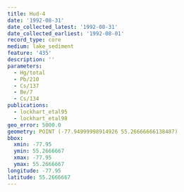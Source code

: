 ```yaml
---
title: Hud-4
date: '1992-08-31'
date_collected_latest: '1992-08-31'
date_collected_earliest: '1992-08-01'
record_type: core
medium: lake_sediment
feature: '435'
description: ''
parameters:
  - Hg/total
  - Pb/210
  - Cs/137
  - Be/7
  - Cs/134
publications:
  - lockhart_etal95
  - lockhart_etal98
geo_error: 5000.0
geometry: POINT (-77.94999998914926 55.26666666138487)
bbox:
  xmin: -77.95
  ymin: 55.2666667
  xmax: -77.95
  ymax: 55.2666667
longitude: -77.95
latitude: 55.2666667
---
```

